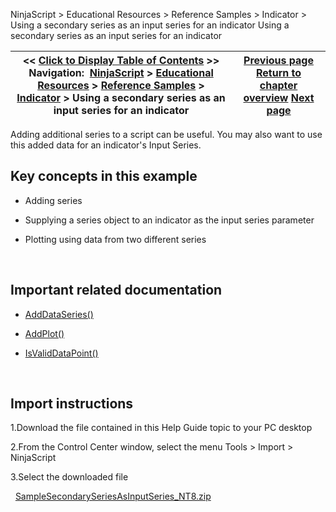 ﻿
NinjaScript \> Educational Resources \> Reference Samples \> Indicator \> Using a secondary series as an input series for an indicator
Using a secondary series as an input series for an indicator

| \<\< [Click to Display Table of Contents](using_a_secondary_series_as_an.md) \>\> **Navigation:**     [NinjaScript](ninjascript.md) \> [Educational Resources](educational_resources.md) \> [Reference Samples](reference_samples.md) \> [Indicator](indicator2.md) \> Using a secondary series as an input series for an indicator | [Previous page](removing_and_custom_formatting.md) [Return to chapter overview](indicator2.md) [Next page](using_a_series_or_dataseries_o.md) |
| --- | --- |

Adding additional series to a script can be useful. You may also want to use this added data for an indicator's Input Series.
 
## Key concepts in this example
- Adding series

- Supplying a series object to an indicator as the input series parameter

- Plotting using data from two different series

 
## Important related documentation
- [AddDataSeries()](http://www.ninjatrader.com/support/helpGuides/nt8/en-us/adddataseries.md)

- [AddPlot()](https://ninjatrader.com/support/helpGuides/nt8/en-us/addplot.md)

- [IsValidDataPoint()](https://ninjatrader.com/support/helpGuides/nt8/en-us/isvaliddatapoint.md)

 
## Import instructions
1\.Download the file contained in this Help Guide topic to your PC desktop

2\.From the Control Center window, select the menu Tools \> Import \> NinjaScript

3\.Select the downloaded file

 
[SampleSecondarySeriesAsInputSeries\_NT8\.zip](https://ninjatrader.com/support/helpGuides/nt8/samples/SampleSecondarySeriesAsInputSeries_NT8.zip)
